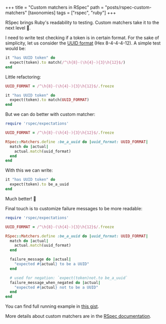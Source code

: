 +++
title = "Custom matchers in RSpec"
path = "posts/rspec-custom-matchers"
[taxonomies]
tags = ["rspec", "ruby"]
+++

RSpec brings Ruby's readability to testing. Custom matchers take it to the next level :rocket:.

<!-- more -->

I need to write test checking if a token is in certain format. For the sake of simplicity, let us consider the [UUID format][1] (Hex 8-4-4-4-12). A simple test would be:

```ruby
it "has UUID token" do
  expect(token).to match(/^\h{8}-(\h{4}-){3}\h{12}$/)
end
```

Little refactoring:

```ruby
UUID_FORMAT = /^\h{8}-(\h{4}-){3}\h{12}$/.freeze

it "has UUID token" do
  expect(token).to match(UUID_FORMAT)
end
```

But we can do better with custom matcher:

```ruby
require 'rspec/expectations'

UUID_FORMAT = /^\h{8}-(\h{4}-){3}\h{12}$/.freeze

RSpec::Matchers.define :be_a_uuid do |uuid_format: UUID_FORMAT|
  match do |actual|
    actual.match(uuid_format)
  end
end
```

With this we can write:

```ruby
it "has UUID token" do
  expect(token).to be_a_uuid
end
```

Much better! :tada:

Final touch is to customize failure messages to be more readable:

```ruby
require 'rspec/expectations'

UUID_FORMAT = /^\h{8}-(\h{4}-){3}\h{12}$/.freeze

RSpec::Matchers.define :be_a_uuid do |uuid_format: UUID_FORMAT|
  match do |actual|
    actual.match(uuid_format)
  end

  failure_message do |actual|
    "expected #{actual} to be a UUID"
  end

  # used for negation: `expect(token)not.to be_a_uuid`
  failure_message_when_negated do |actual|
    "expected #{actual} not to be a UUID"
  end
end
```

You can find full running example in [this gist][2].

More details about custom matchers are in the [RSpec documentation][3].

[1]: https://en.wikipedia.org/wiki/Universally_unique_identifier
[2]: https://gist.github.com/tejasbubane/bf148676f83917fd8c92455e54131259
[3]: https://rspec.info/features/3-13/rspec-expectations/custom-matchers/define-matcher/
